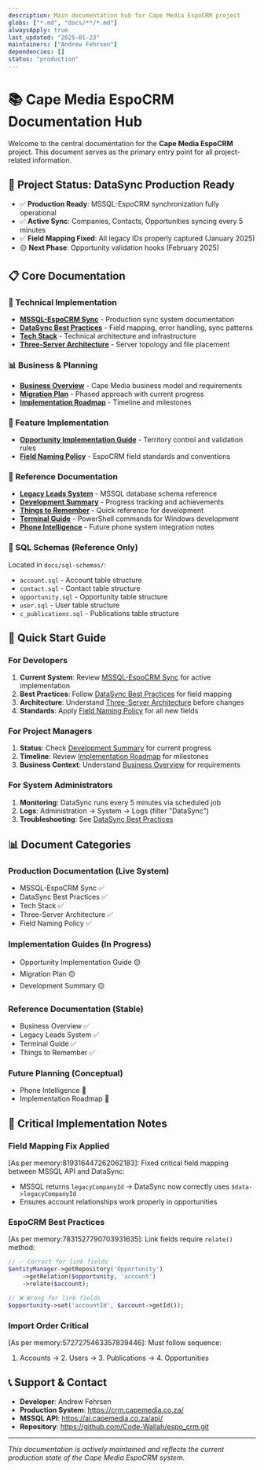```yaml
---
description: Main documentation hub for Cape Media EspoCRM project
globs: ["*.md", "docs/**/*.md"]
alwaysApply: true
last_updated: "2025-01-23"
maintainers: ["Andrew Fehrsen"]
dependencies: []
status: "production"
---
```


# 📚 Cape Media EspoCRM Documentation Hub

Welcome to the central documentation for the **Cape Media EspoCRM** project. This document serves as the primary entry point for all project-related information.

## 🎯 **Project Status: DataSync Production Ready**
- ✅ **Production Ready**: MSSQL-EspoCRM synchronization fully operational
- ✅ **Active Sync**: Companies, Contacts, Opportunities syncing every 5 minutes
- ✅ **Field Mapping Fixed**: All legacy IDs properly captured (January 2025)
- 🟡 **Next Phase**: Opportunity validation hooks (February 2025)

## 📋 **Core Documentation**

### **🔧 Technical Implementation**
- [**MSSQL-EspoCRM Sync**](MSSQL-EspoCRM-sync.md) - Production sync system documentation
- [**DataSync Best Practices**](DATASYNC_BEST_PRACTICES.md) - Field mapping, error handling, sync patterns
- [**Tech Stack**](tech-stack.md) - Technical architecture and infrastructure
- [**Three-Server Architecture**](three-server-architecture.md) - Server topology and file placement

### **📊 Business & Planning**
- [**Business Overview**](business-overview.md) - Cape Media business model and requirements
- [**Migration Plan**](migration-plan.md) - Phased approach with current progress
- [**Implementation Roadmap**](roadmap.md) - Timeline and milestones

### **🎯 Feature Implementation**
- [**Opportunity Implementation Guide**](OPPORTUNITY_IMPLEMENTATION_GUIDE.md) - Territory control and validation rules
- [**Field Naming Policy**](FIELD_NAMING_POLICY.md) - EspoCRM field standards and conventions

### **📖 Reference Documentation**
- [**Legacy Leads System**](EXISTING_LEADS_SYSTEM.md) - MSSQL database schema reference
- [**Development Summary**](development-summary.md) - Progress tracking and achievements
- [**Things to Remember**](things_to_remember.md) - Quick reference for development
- [**Terminal Guide**](terminal.md) - PowerShell commands for Windows development
- [**Phone Intelligence**](phone_intelligence.md) - Future phone system integration notes

### **📁 SQL Schemas** (Reference Only)
Located in `docs/sql-schemas/`:
- `account.sql` - Account table structure
- `contact.sql` - Contact table structure
- `opportunity.sql` - Opportunity table structure
- `user.sql` - User table structure
- `c_publications.sql` - Publications table structure

## 🚀 **Quick Start Guide**

### **For Developers**
1. **Current System**: Review [MSSQL-EspoCRM Sync](MSSQL-EspoCRM-sync.md) for active implementation
2. **Best Practices**: Follow [DataSync Best Practices](DATASYNC_BEST_PRACTICES.md) for field mapping
3. **Architecture**: Understand [Three-Server Architecture](three-server-architecture.md) before changes
4. **Standards**: Apply [Field Naming Policy](FIELD_NAMING_POLICY.md) for all new fields

### **For Project Managers**
1. **Status**: Check [Development Summary](development-summary.md) for current progress
2. **Timeline**: Review [Implementation Roadmap](roadmap.md) for milestones
3. **Business Context**: Understand [Business Overview](business-overview.md) for requirements

### **For System Administrators**
1. **Monitoring**: DataSync runs every 5 minutes via scheduled job
2. **Logs**: Administration → System → Logs (filter "DataSync")
3. **Troubleshooting**: See [DataSync Best Practices](DATASYNC_BEST_PRACTICES.md)

## 📊 **Document Categories**

### **Production Documentation** (Live System)
- MSSQL-EspoCRM Sync ✅
- DataSync Best Practices ✅
- Tech Stack ✅
- Three-Server Architecture ✅
- Field Naming Policy ✅

### **Implementation Guides** (In Progress)
- Opportunity Implementation Guide 🟡
- Migration Plan 🟡
- Development Summary 🟡

### **Reference Documentation** (Stable)
- Business Overview ✅
- Legacy Leads System ✅
- Terminal Guide ✅
- Things to Remember ✅

### **Future Planning** (Conceptual)
- Phone Intelligence 🔵
- Implementation Roadmap 🔵

## 🎯 **Critical Implementation Notes**

### **Field Mapping Fix Applied** 
[As per memory:819316447262062183]: Fixed critical field mapping between MSSQL API and DataSync:
- MSSQL returns `legacyCompanyId` → DataSync now correctly uses `$data->legacyCompanyId`
- Ensures account relationships work properly in opportunities

### **EspoCRM Best Practices**
[As per memory:7831527790703931635]: Link fields require `relate()` method:
```php
// ✅ Correct for link fields
$entityManager->getRepository('Opportunity')
    ->getRelation($opportunity, 'account')
    ->relate($account);

// ❌ Wrong for link fields
$opportunity->set('accountId', $account->getId());
```

### **Import Order Critical**
[As per memory:5727275463357839446]: Must follow sequence:
1. Accounts → 2. Users → 3. Publications → 4. Opportunities

## 📞 **Support & Contact**
- **Developer**: Andrew Fehrsen
- **Production System**: https://crm.capemedia.co.za/
- **MSSQL API**: https://ai.capemedia.co.za/api/
- **Repository**: https://github.com/Code-Wallah/espo_crm.git

---
*This documentation is actively maintained and reflects the current production state of the Cape Media EspoCRM system.* 
